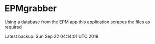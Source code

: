 # EPMgrabber
Using a database from the EPM app this application scrapes the files as required


Latest backup: Sun Sep 22 04:14:01 UTC 2019

